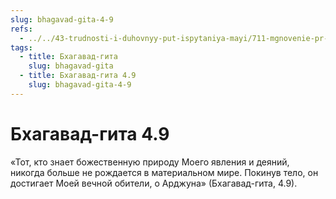 ```yaml
---
slug: bhagavad-gita-4-9
refs:
  - ../../43-trudnosti-i-duhovnyy-put-ispytaniya-mayi/711-mgnovenie-pr-ch-8-6-istoriya-vishnuchitty-padenie-vozmozhno-iz-vozvyshennogo-polozheniya.md
tags:
  - title: Бхагавад-гита
    slug: bhagavad-gita
  - title: Бхагавад-гита 4.9
    slug: bhagavad-gita-4-9
---
```


# Бхагавад-гита 4.9

«Тот, кто знает божественную природу Моего явления и деяний, никогда больше не рождается в материальном мире. Покинув тело, он достигает Моей вечной обители, о Арджуна» (Бхагавад-гита, 4.9).
